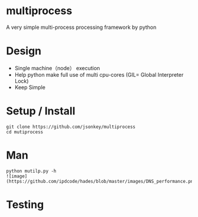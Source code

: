 # multiprocess
A very simple multi-process processing framework by python

# Design
* Single machine（node） execution
* Help python make full use of multi cpu-cores (GIL= Global Interpreter Lock)
* Keep Simple


# Setup / Install
    git clone https://github.com/jsonkey/multiprocess
    cd mutiprocess


# Man
    python mutilp.py -h 
    ![image](https://github.com/ipdcode/hades/blob/master/images/DNS_performance.png)

# Testing
